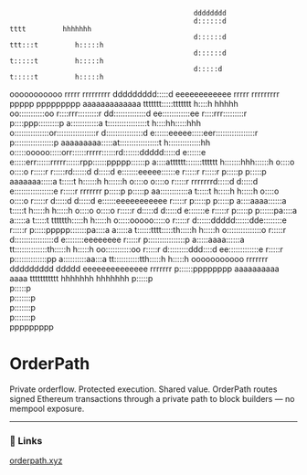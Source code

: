                                                                                                                                                                               
                                                 dddddddd                                                                                                                       
                                                 d::::::d                                                                                      tttt         hhhhhhh             
                                                 d::::::d                                                                                   ttt:::t         h:::::h             
                                                 d::::::d                                                                                   t:::::t         h:::::h             
                                                 d:::::d                                                                                    t:::::t         h:::::h             
   ooooooooooo   rrrrr   rrrrrrrrr       ddddddddd:::::d     eeeeeeeeeeee    rrrrr   rrrrrrrrr   ppppp   ppppppppp     aaaaaaaaaaaaa  ttttttt:::::ttttttt    h::::h hhhhh       
 oo:::::::::::oo r::::rrr:::::::::r    dd::::::::::::::d   ee::::::::::::ee  r::::rrr:::::::::r  p::::ppp:::::::::p    a::::::::::::a t:::::::::::::::::t    h::::hh:::::hhh    
o:::::::::::::::or:::::::::::::::::r  d::::::::::::::::d  e::::::eeeee:::::eer:::::::::::::::::r p:::::::::::::::::p   aaaaaaaaa:::::at:::::::::::::::::t    h::::::::::::::hh  
o:::::ooooo:::::orr::::::rrrrr::::::rd:::::::ddddd:::::d e::::::e     e:::::err::::::rrrrr::::::rpp::::::ppppp::::::p           a::::atttttt:::::::tttttt    h:::::::hhh::::::h 
o::::o     o::::o r:::::r     r:::::rd::::::d    d:::::d e:::::::eeeee::::::e r:::::r     r:::::r p:::::p     p:::::p    aaaaaaa:::::a      t:::::t          h::::::h   h::::::h
o::::o     o::::o r:::::r     rrrrrrrd:::::d     d:::::d e:::::::::::::::::e  r:::::r     rrrrrrr p:::::p     p:::::p  aa::::::::::::a      t:::::t          h:::::h     h:::::h
o::::o     o::::o r:::::r            d:::::d     d:::::d e::::::eeeeeeeeeee   r:::::r             p:::::p     p:::::p a::::aaaa::::::a      t:::::t          h:::::h     h:::::h
o::::o     o::::o r:::::r            d:::::d     d:::::d e:::::::e            r:::::r             p:::::p    p::::::pa::::a    a:::::a      t:::::t    tttttth:::::h     h:::::h
o:::::ooooo:::::o r:::::r            d::::::ddddd::::::dde::::::::e           r:::::r             p:::::ppppp:::::::pa::::a    a:::::a      t::::::tttt:::::th:::::h     h:::::h
o:::::::::::::::o r:::::r             d:::::::::::::::::d e::::::::eeeeeeee   r:::::r             p::::::::::::::::p a:::::aaaa::::::a      tt::::::::::::::th:::::h     h:::::h
 oo:::::::::::oo  r:::::r              d:::::::::ddd::::d  ee:::::::::::::e   r:::::r             p::::::::::::::pp   a::::::::::aa:::a       tt:::::::::::tth:::::h     h:::::h
   ooooooooooo    rrrrrrr               ddddddddd   ddddd    eeeeeeeeeeeeee   rrrrrrr             p::::::pppppppp      aaaaaaaaaa  aaaa         ttttttttttt  hhhhhhh     hhhhhhh
                                                                                                  p:::::p                                                                       
                                                                                                  p:::::p                                                                       
                                                                                                 p:::::::p                                                                      
                                                                                                 p:::::::p                                                                      
                                                                                                 p:::::::p                                                                      
                                                                                                 ppppppppp                                                                      
                                                                                                                                                                                
                                                                                                                      

# OrderPath
Private orderflow. Protected execution. Shared value.
OrderPath routes signed Ethereum transactions through a private path to block builders — no mempool exposure.  

---
### 🔗 Links
[orderpath.xyz](https://orderpath.xyz)  
